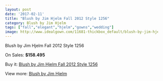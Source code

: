 ```yaml
---
layout: post
date: '2017-02-11'
title: "Blush by Jim Hjelm Fall 2012 Style 1256"
category: Blush by Jim Hjelm
tags: ["fall","elegant","hjelm","gowns","wedding"]
image: http://www.idealgown.com/11681-thickbox_default/blush-by-jim-hjelm-fall-2012-style-1256.jpg
---
```

Blush by Jim Hjelm Fall 2012 Style 1256

On Sales: **$158.495**
<a href="https://www.idealgown.com/en/blush-by-jim-hjelm/4754-blush-by-jim-hjelm-fall-2012-style-1256.html"><amp-img layout="responsive" width="600" height="600" src="//www.idealgown.com/11681-thickbox_default/blush-by-jim-hjelm-fall-2012-style-1256.jpg" alt="Blush by Jim Hjelm Fall 2012 Style 1256 0" /></a>
<a href="https://www.idealgown.com/en/blush-by-jim-hjelm/4754-blush-by-jim-hjelm-fall-2012-style-1256.html"><amp-img layout="responsive" width="600" height="600" src="//www.idealgown.com/11683-thickbox_default/blush-by-jim-hjelm-fall-2012-style-1256.jpg" alt="Blush by Jim Hjelm Fall 2012 Style 1256 1" /></a>
<a href="https://www.idealgown.com/en/blush-by-jim-hjelm/4754-blush-by-jim-hjelm-fall-2012-style-1256.html"><amp-img layout="responsive" width="600" height="600" src="//www.idealgown.com/11682-thickbox_default/blush-by-jim-hjelm-fall-2012-style-1256.jpg" alt="Blush by Jim Hjelm Fall 2012 Style 1256 2" /></a>

Buy it: [Blush by Jim Hjelm Fall 2012 Style 1256](https://www.idealgown.com/en/blush-by-jim-hjelm/4754-blush-by-jim-hjelm-fall-2012-style-1256.html "Blush by Jim Hjelm Fall 2012 Style 1256")

View more: [Blush by Jim Hjelm](https://www.idealgown.com/en/58-blush-by-jim-hjelm "Blush by Jim Hjelm")